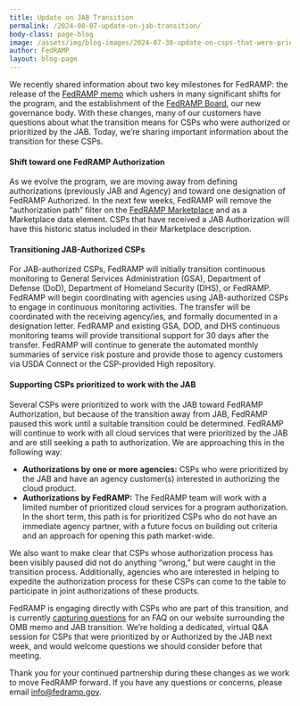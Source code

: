 ```yaml
---
title: Update on JAB Transition
permalink: /2024-08-07-update-on-jab-transition/
body-class: page-blog
image: /assets/img/blog-images/2024-07-30-update-on-csps-that-were-prioritized-by-the-jab.png
author: FedRAMP
layout: blog-page
---
```

We recently shared information about two key milestones for FedRAMP: the release of the <a href="https://www.fedramp.gov/2024-07-26-the-next-phase-of-fedramp/" target="_blank" rel="noopener noreferrer">FedRAMP memo</a> which ushers in many significant shifts for the program, and the establishment of the <a href="https://www.fedramp.gov/2024-06-04-fedramp-governance/" target="_blank" rel="noopener noreferrer">FedRAMP Board</a>, our new governance body. With these changes, many of our customers have questions about what the transition means for CSPs who were authorized or prioritized by the JAB. Today, we’re sharing important information about the transition for these CSPs.

<h4>Shift toward one FedRAMP Authorization</h4>
As we evolve the program, we are moving away from defining authorizations (previously JAB and Agency) and toward one designation of FedRAMP Authorized. In the next few weeks, FedRAMP will remove the “authorization path” filter on the <a href="https://marketplace.fedramp.gov/" target="_blank" rel="noopener noreferrer">FedRAMP Marketplace</a> and as a Marketplace data element. CSPs that have received a JAB Authorization will have this historic status included in their Marketplace description.

<h4>Transitioning JAB-Authorized CSPs</h4>
For JAB-authorized CSPs, FedRAMP will initially transition continuous monitoring to General Services Administration (GSA), Department of Defense (DoD), Department of Homeland Security (DHS), or FedRAMP. FedRAMP will begin coordinating with agencies using JAB-authorized CSPs to engage in continuous monitoring activities. The transfer will be coordinated with the receiving agency/ies, and formally documented in a designation letter. FedRAMP and existing GSA, DOD, and DHS continuous monitoring teams will provide transitional support for 30 days after the transfer. FedRAMP will continue to generate the automated monthly summaries of service risk posture and provide those to agency customers via USDA Connect or the CSP-provided High repository.

<h4>Supporting CSPs prioritized to work with the JAB</h4>
Several CSPs were prioritized to work with the JAB toward FedRAMP Authorization, but because of the transition away from JAB, FedRAMP paused this work until a suitable transition could be determined. FedRAMP will continue to work with all cloud services that were prioritized by the JAB and are still seeking a path to authorization. We are approaching this in the following way:

- <b>Authorizations by one or more agencies:</b> CSPs who were prioritized by the JAB and have an agency customer(s) interested in authorizing the cloud product.
- <b>Authorizations by FedRAMP:</b> The FedRAMP team will work with a limited number of prioritized cloud services for a program authorization. In the short term, this path is for prioritized CSPs who do not have an immediate agency partner, with a future focus on building out criteria and an approach for opening this path market-wide.

We also want to make clear that CSPs whose authorization process has been visibly paused did not do anything “wrong,” but were caught in the transition process. Additionally, agencies who are interested in helping to expedite the authorization process for these CSPs can come to the table to participate in joint authorizations of these products.

FedRAMP is engaging directly with CSPs who are part of this transition, and is currently  <a href="https://app.smartsheetgov.com/b/form/569dc738987649adb42e1ae2c4cc70e1" target="_blank" rel="noopener noreferrer">capturing questions</a> for an FAQ on our website surrounding the OMB memo and JAB transition. We’re holding a dedicated, virtual Q&A session for CSPs that were prioritized by or Authorized by the JAB next week, and would welcome questions we should consider before that meeting.

Thank you for your continued partnership during these changes as we work to move FedRAMP forward. If you have any questions or concerns, please email <a href="mailto:info@fedramp.gov">info@fedramp.gov</a>.
